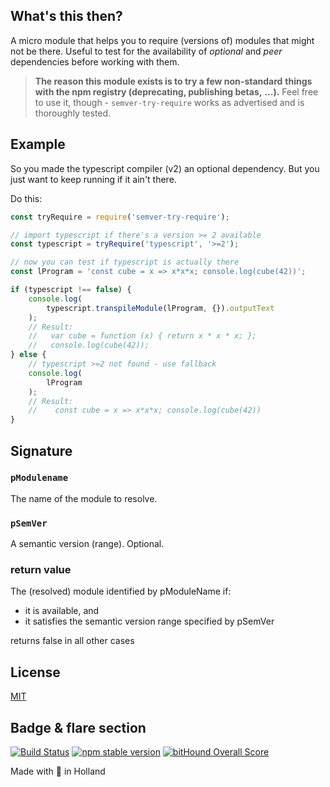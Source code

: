 ## What's this then?
A micro module that helps you to require (versions of) modules
that might not be there. Useful to test for the availability of
_optional_ and _peer_ dependencies before working with them.

> **The reason this module exists is to try a few non-standard**
> **things with the npm registry (deprecating, publishing betas,**
> **...).**
> Feel free to use it, though - `semver-try-require` works
> as advertised and is thoroughly tested.


## Example
So you made the typescript compiler (v2) an optional dependency.
But you just want to keep running if it ain't there.

Do this:

```javascript
const tryRequire = require('semver-try-require');

// import typescript if there's a version >= 2 available
const typescript = tryRequire('typescript', '>=2');

// now you can test if typescript is actually there
const lProgram = 'const cube = x => x*x*x; console.log(cube(42))';

if (typescript !== false) {
    console.log(
        typescript.transpileModule(lProgram, {}).outputText
    );
    // Result:
    //   var cube = function (x) { return x * x * x; };
    //   console.log(cube(42));
} else {
    // typescript >=2 not found - use fallback
    console.log(
        lProgram
    );
    // Result:
    //    const cube = x => x*x*x; console.log(cube(42))
}
```

## Signature
### `pModulename`
The name of the module to resolve.

### `pSemVer`
A semantic version (range). Optional.

### return value
The (resolved) module identified by pModuleName if:
- it is available, and
- it satisfies the semantic version range specified by pSemVer

returns false in all other cases


## License
[MIT](LICENSE)

## Badge & flare section
[![Build Status](https://travis-ci.org/sverweij/semver-try-require.svg?branch=master)](https://travis-ci.org/sverweij/semver-try-require)
[![npm stable version](https://img.shields.io/npm/v/semver-try-require.svg)](https://npmjs.com/package/semver-try-require)
[![bitHound Overall Score](https://www.bithound.io/github/sverweij/semver-try-require/badges/score.svg)](https://www.bithound.io/github/sverweij/semver-try-require)

Made with :metal: in Holland
